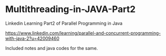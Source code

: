 # Multithreading-in-JAVA-Part2
Linkedin Learning Part2 of Parallel Programming in Java

https://www.linkedin.com/learning/parallel-and-concurrent-programming-with-java-2?u=42009460

Included notes and java codes for the same.
